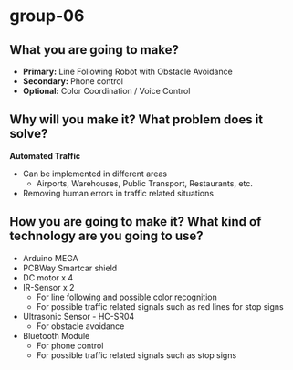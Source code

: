 # group-06

## What you are going to make?
* **Primary:** Line Following Robot with Obstacle Avoidance
* **Secondary:** Phone control
* **Optional:** Color Coordination / Voice Control

## Why will you make it? What problem does it solve?
**Automated Traffic**
  - Can be implemented in different areas
    - Airports, Warehouses, Public Transport, Restaurants, etc.
  - Removing human errors in traffic related situations

## How you are going to make it? What kind of technology are you going to use?

* Arduino MEGA
* PCBWay Smartcar shield
* DC motor x 4
* IR-Sensor x 2
  - For line following and possible color recognition
  - For possible traffic related signals such as red lines for stop signs
* Ultrasonic Sensor - HC-SR04
  - For obstacle avoidance
* Bluetooth Module
  - For phone control
  - For possible traffic related signals such as stop signs

